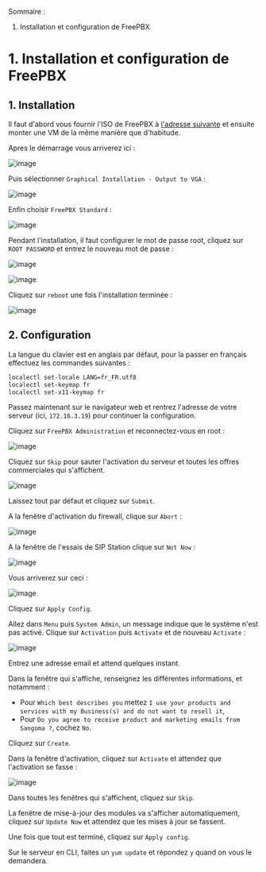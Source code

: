 Sommaire :

1. Installation et configuration de FreePBX

# **1. Installation et configuration de FreePBX**

## **1. Installation**

Il faut d'abord vous fournir l'ISO de FreePBX à [l'adresse suivante](https://www.freepbx.org/downloads/) et ensuite monter une VM de la même manière que d'habitude. 

Apres le démarrage vous arriverez ici :

![image](https://github.com/WildCodeSchool/TSSR-2402-P3-G4-BuildYourInfra-Pharmgreen/assets/161329881/f02b9941-08af-4da1-8dc9-44bcdb3a90bb)

Puis sélectionner `Graphical Installation - Output to VGA` : 

![image](https://github.com/WildCodeSchool/TSSR-2402-P3-G4-BuildYourInfra-Pharmgreen/assets/161329881/ae4a6ba9-9603-4077-a642-c829df6a709a)

Enfin choisir `FreePBX Standard` :

![image](https://github.com/WildCodeSchool/TSSR-2402-P3-G4-BuildYourInfra-Pharmgreen/assets/161329881/8fea1973-37d2-4e44-9f67-86dc444cd531)

Pendant l'installation, il faut configurer le mot de passe root, cliquez sur `ROOT PASSWORD` et entrez le nouveau mot de passe :

![image](https://github.com/WildCodeSchool/TSSR-2402-P3-G4-BuildYourInfra-Pharmgreen/assets/161329881/46cbe08c-229b-40a5-a1d4-2ec84b94b701)

![image](https://github.com/WildCodeSchool/TSSR-2402-P3-G4-BuildYourInfra-Pharmgreen/assets/161329881/1f5b0613-e4d7-4a88-99d6-430f399da509)

Cliquez sur `reboot` une fois l'installation terminée : 

![image](https://github.com/WildCodeSchool/TSSR-2402-P3-G4-BuildYourInfra-Pharmgreen/assets/161329881/6726e1fc-226d-4dc2-a320-7ebc76ebd157)

## **2. Configuration**

La langue du clavier est en anglais par défaut, pour la passer en français effectuez les commandes suivantes :
```bash
localectl set-locale LANG=fr_FR.utf8
localectl set-keymap fr
localectl set-x11-keymap fr
```

Passez maintenant sur le navigateur web et rentrez l'adresse de votre serveur (ici, `172.16.3.19`) pour continuer la configuration.

Cliquez sur `FreePBX Administration` et reconnectez-vous en root :

![image](https://github.com/WildCodeSchool/TSSR-2402-P3-G4-BuildYourInfra-Pharmgreen/assets/161329881/db0e785f-77ea-4b3f-9cf2-fa89dead84a6)

Cliquez sur `Skip` pour sauter l'activation du serveur et toutes les offres commerciales qui s'affichent.

![image](https://github.com/WildCodeSchool/TSSR-2402-P3-G4-BuildYourInfra-Pharmgreen/assets/161329881/f01ab945-c8b4-4bda-ae85-81d7f6b575c3)

Laissez tout par défaut et cliquez sur `Submit`.

A la fenêtre d'activation du firewall, clique sur `Abort` :

![image](https://github.com/WildCodeSchool/TSSR-2402-P3-G4-BuildYourInfra-Pharmgreen/assets/161329881/d730f80e-0a81-4ec6-a509-262fbd9db7cb)

A la fenêtre de l'essais de SIP Station clique sur `Not Now` :

![image](https://github.com/WildCodeSchool/TSSR-2402-P3-G4-BuildYourInfra-Pharmgreen/assets/161329881/9aac0f89-a512-40bb-a026-9bc32fe82363)

Vous arriverez sur ceci : 

![image](https://github.com/WildCodeSchool/TSSR-2402-P3-G4-BuildYourInfra-Pharmgreen/assets/161329881/94e52472-e927-47a3-a482-3775caa40a15)

Cliquez sur `Apply Config`.

Allez dans `Menu` puis `System Admin`, un message indique que le système n'est pas activé. Clique sur `Activation` puis `Activate` et de nouveau `Activate` :

![image](https://github.com/WildCodeSchool/TSSR-2402-P3-G4-BuildYourInfra-Pharmgreen/assets/161329881/eda80416-ddd6-4b2e-80d8-9151e38451bf)

Entrez une adresse email et attend quelques instant.

Dans la fenêtre qui s'affiche, renseignez les différentes informations, et notamment :

- Pour `Which best describes you` mettez `I use your products and services with my Business(s) and do not want to resell it`,
- Pour `Do you agree to receive product and marketing emails from Sangoma ?`, cochez `No`.

Cliquez sur `Create`.

Dans la fenêtre d'activation, cliquez sur `Activate` et attendez que l'activation se fasse :

![image](https://github.com/WildCodeSchool/TSSR-2402-P3-G4-BuildYourInfra-Pharmgreen/assets/161329881/4153bcb1-a13d-47ac-8dad-b4b187d3c278)

Dans toutes les fenêtres qui s'affichent, cliquez sur `Skip`.

La fenêtre de mise-à-jour des modules va s'afficher automatiquement, cliquez sur `Update Now` et attendez que les mises à jour se fassent.

Une fois que tout est terminé, cliquez sur `Apply config`.

Sur le serveur en CLI, faites un `yum update` et répondez `y` quand on vous le demandera.
